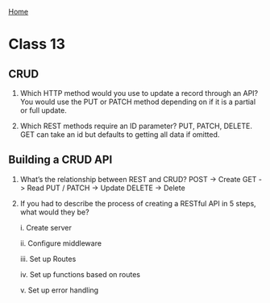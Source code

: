 [Home](../README.md)

# Class 13

## CRUD

1. Which HTTP method would you use to update a record through an API?
  You would use the PUT or PATCH method depending on if it is a partial or full update.

2. Which REST methods require an ID parameter?
  PUT, PATCH, DELETE. GET can take an id but defaults to getting all data if omitted.

## Building a CRUD API

1. What’s the relationship between REST and CRUD?
  POST -> Create
  GET -> Read
  PUT / PATCH -> Update
  DELETE -> Delete

2. If you had to describe the process of creating a RESTful API in 5 steps, what would they be?

      i. Create server
        
      ii. Configure middleware

      iii. Set up Routes
      
      iv. Set up functions based on routes

      v. Set up error handling
